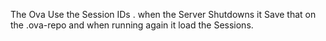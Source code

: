 The Ova Use the Session IDs . when the Server Shutdowns it Save that on the .ova-repo
and when running again it load the Sessions.

